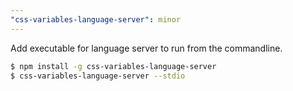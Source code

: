 ```yaml
---
"css-variables-language-server": minor
---
```


Add executable for language server to run from the commandline.

```sh
$ npm install -g css-variables-language-server
$ css-variables-language-server --stdio
```
